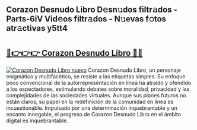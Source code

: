 ## Corazon Desnudo Libro D𝚎sn𝚞dos filtr𝚊dos - Parts-6iV Vid𝚎os filtr𝚊dos - N𝚞evas f𝚘tos atr𝚊ctivas y5tt4

# <h2><a href="http://mb332g.tromn.icu/?c=Corazon+Desnudo+Libro">🔗👉👉👉 Corazon Desnudo Libro 🔗🔗</a></h2>

[![Corazon Desnudo Libro nuevo](https://i.imgur.com/pEAQMta.gif)](http://mb332g.tromn.icu/?c=Corazon+Desnudo+Libro)
Corazon Desnudo Libro, un personaje enigmático y multifacético, se resiste a las etiquetas simples. Su enfoque poco convencional de la autorrepresentación en línea ha atraído y ofendido a los espectadores, estimulando debates sobre moralidad, privacidad y las complejidades de las sociedades virtuales. Aunque sus planes futuros no están claros, su papel en la redefinición de la comunidad en línea es incuestionable. Impulsado por una determinación inquebrantable y un encanto innegable, el progreso de Corazon Desnudo Libro en el ámbito digital es inquebrantable.

